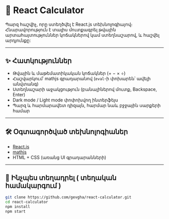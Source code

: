 # 🧮 React Calculator

Պարզ հաշվիչ, որը ստեղծվել է React.js տեխնոլոգիայով։ Հնարավորություն է տալիս մուտքագրել թվային արտահայտություններ կոճակներով կամ ստեղնաշարով, և հաշվել արդյունքը:

---

## ✨ Հատկություններ

- Թվային և մաթեմատիկական կոճակներ (+ − × ÷)
- Հաշվարկում՝ mathjs գրադարանով (`eval`-ի փոխարեն՝ ավելի անվտանգ)
- Ստեղնաշարի աջակցություն (բանալիներով մուտք, Backspace, Enter)
- Dark mode / Light mode փոփոխվող ինտերֆեյս
- Պարզ և հարմարավետ դիզայն, հարմար նաև բջջային սարքերի համար

---

## 🛠 Օգտագործված տեխնոլոգիաներ

- [React.js](https://reactjs.org/)
- [mathjs](https://mathjs.org/)
- HTML + CSS (առանց UI գրադարանների)

---

## 🚀 Ինչպես տեղադրել ( տեղական համակարգում )

```bash
git clone https://github.com/gevgha/react-calculator.git
cd react-calculator
npm install
npm start

